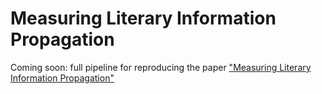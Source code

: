 # Measuring Literary Information Propagation

Coming soon: full pipeline for reproducing the paper ["Measuring Literary Information Propagation"](https://arxiv.org/abs/2004.13980)
